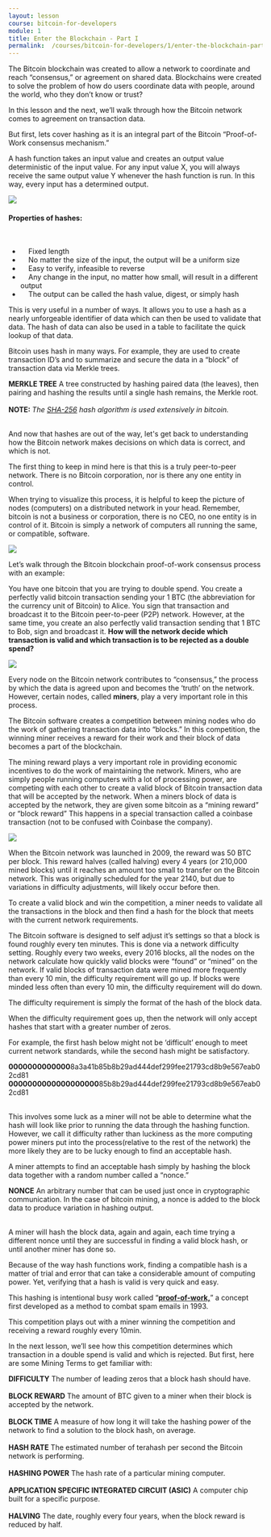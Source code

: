 ```yaml
---
layout: lesson
course: bitcoin-for-developers
module: 1
title: Enter the Blockchain - Part I
permalink:  /courses/bitcoin-for-developers/1/enter-the-blockchain-part-i
---
```


<span>
<span class="openingParagraph">The Bitcoin blockchain was created to allow a network to coordinate and reach “consensus,” or agreement on shared data. Blockchains were created to solve the problem of how do users coordinate data with people, around the world, who they don’t know or trust?</span>

In this lesson and the next, we’ll walk through how the Bitcoin network comes to agreement on transaction data.

But first, lets cover hashing as it is an integral part of the Bitcoin “Proof-of-Work consensus mechanism.”

A hash function takes an input value and creates an output value deterministic of the input value. For any input value X, you will always receive the same output value Y whenever the hash function is run. In this way, every input has a determined output.

<img src="/assets/img/courses/bitcoin-for-developers/1_b-02.png" />
<h4>Properties of hashes:</h4>
<br>
<ul>
 	<li>    Fixed length</li>
 	<li>    No matter the size of the input, the output will be a uniform size</li>
 	<li>    Easy to verify, infeasible to reverse</li>
 	<li>    Any change in the input, no matter how small, will result in a different output</li>
 	<li>    The output can be called the hash value, digest, or simply hash</li>
</ul>
This is very useful in a number of ways. It allows you to use a hash as a nearly unforgeable identifier of data which can then be used to validate that data. The hash of data can also be used in a table to facilitate the quick lookup of that data.

Bitcoin uses hash in many ways. For example, they are used to create transaction ID’s and to summarize and secure the data in a “block” of transaction data via Merkle trees.
<div class="blueTitleNote"><b>MERKLE TREE</b>
A tree constructed by hashing paired data (the leaves), then pairing and hashing the results until a single hash remains, the Merkle root.</div>
&nbsp;
<div class="purpleNote"><b>NOTE: </b><i>The </i><a href="https://en.bitcoinwiki.org/wiki/SHA-256"><i>SHA-256</i></a><i> hash algorithm is used extensively in bitcoin.</i></div>
&nbsp;

And now that hashes are out of the way, let's get back to understanding how the Bitcoin network makes decisions on which data is correct, and which is not.

The first thing to keep in mind here is that this is a truly peer-to-peer network. There is no Bitcoin corporation, nor is there any one entity in control.

When trying to visualize this process, it is helpful to keep the picture of nodes (computers) on a distributed network in your head. Remember, bitcoin is not a business or corporation, there is no CEO, no one entity is in control of it. Bitcoin is simply a network of computers all running the same, or compatible, software.

<img src="/assets/img/courses/bitcoin-for-developers/1-03.png"  />


Let’s walk through the Bitcoin blockchain proof-of-work consensus process with an example:

You have one bitcoin that you are trying to double spend. You create a perfectly valid bitcoin transaction sending your 1 BTC (the abbreviation for the currency unit of Bitcoin) to Alice. You sign that transaction and broadcast it to the Bitcoin peer-to-peer (P2P) network. However, at the same time, you create an also perfectly valid transaction sending that 1 BTC to Bob, sign and broadcast it. <b>How will the network decide which transaction is valid and which transaction is to be rejected as a double spend?</b>

<img src="/assets/img/courses/bitcoin-for-developers/1_b-01.png"  />

Every node on the Bitcoin network contributes to “consensus,” the process by which the data is agreed upon and becomes the ‘truth’ on the network. However, certain nodes, called <b>miners</b>, play a very important role in this process.

The Bitcoin software creates a competition between mining nodes who do the work of gathering transaction data into “blocks.” In this competition, the winning miner receives a reward for their work and their block of data becomes a part of the blockchain.

The mining reward plays a very important role in providing economic incentives to do the work of maintaining the network. Miners, who are simply people running computers with a lot of processing power, are competing with each other to create a valid block of Bitcoin transaction data that will be accepted by the network. When a miners block of data is accepted by the network, they are given some bitcoin as a “mining reward” or “block reward” This happens in a special transaction called a coinbase transaction (not to be confused with Coinbase the company).

<img src="/assets/img/courses/bitcoin-for-developers/Halving-01.png"  />

When the Bitcoin network was launched in 2009, the reward was 50 BTC per block. This reward halves (called halving) every 4 years (or 210,000 mined blocks) until it reaches an amount too small to transfer on the Bitcoin network. This was originally scheduled for the year 2140, but due to variations in difficulty adjustments, will likely occur before then.

To create a valid block and win the competition, a miner needs to validate all the transactions in the block and then find a hash for the block that meets with the current network requirements.

The Bitcoin software is designed to self adjust it’s settings so that a block is found roughly every ten minutes. This is done via a network difficulty setting. Roughly every two weeks, every 2016 blocks, all the nodes on the network calculate how quickly valid blocks were “found” or “mined” on the network. If valid blocks of transaction data were mined more frequently than every 10 min, the difficulty requirement will go up. If blocks were minded less often than every 10 min, the difficulty requirement will do down.

The difficulty requirement is simply the format of the hash of the block data.

When the difficulty requirement goes up, then the network will only accept hashes that start with a greater number of zeros.

For example, the first hash below might not be ‘difficult’ enough to meet current network standards, while the second hash might be satisfactory.
<div class="formula"><b>0000000000000</b>8a3a41b85b8b29ad444def299fee21793cd8b9e567eab02cd81</div>
<div class="formula"><b>0000000000000000000</b>85b8b29ad444def299fee21793cd8b9e567eab02cd81</div>
&nbsp;

This involves some luck as a miner will not be able to determine what the hash will look like prior to running the data through the hashing function. However, we call it difficulty rather than luckiness as the more computing power miners put into the process(relative to the rest of the network) the more likely they are to be lucky enough to find an acceptable hash.

A miner attempts to find an acceptable hash simply by hashing the block data together with a random number called a “nonce.”
<div class="blueTitleNote"><b>NONCE</b>
An arbitrary number that can be used just once in cryptographic communication. In the case of bitcoin mining, a nonce is added to the block data to produce variation in hashing output.</div>
&nbsp;

A miner will hash the block data, again and again, each time trying a different nonce until they are successful in finding a valid block hash, or until another miner has done so.

Because of the way hash functions work, finding a compatible hash is a matter of trial and error that can take a considerable amount of computing power. Yet, verifying that a hash is valid is very quick and easy.

This hashing is intentional busy work called “<a href="https://en.wikipedia.org/wiki/Proof-of-work_system" target="_blank" rel="noopener noreferrer"><b>proof-of-work,</b></a>” a concept first developed as a method to combat spam emails in 1993.

This competition plays out with a miner winning the competition and receiving a reward roughly every 10min.

In the next lesson, we’ll see how this competition determines which transaction in a double spend is valid and which is rejected. But first, here are some Mining Terms to get familiar with:
<div class="blueTitleNote"><b>DIFFICULTY</b>
The number of leading zeros that a block hash should have.</div>
<br>
<div class="blueTitleNote"><b>BLOCK REWARD</b>
The amount of BTC given to a miner when their block is accepted by the network.</div>
<br>
<div class="blueTitleNote"><b>BLOCK TIME</b>
A measure of how long it will take the hashing power of the network to find a solution to the block hash, on average.</div>
<br>
<div class="blueTitleNote"><b>HASH RATE</b>
The estimated number of terahash per second the Bitcoin network is performing.</div>
<br>
<div class="blueTitleNote"><b>HASHING POWER</b>
The hash rate of a particular mining computer.</div>
<br>
<div class="blueTitleNote"><b>APPLICATION SPECIFIC INTEGRATED CIRCUIT (ASIC)</b>
A computer chip built for a specific purpose.</div>
<br>
<div class="blueTitleNote"><b>HALVING</b>
The date, roughly every four years, when the block reward is reduced by half.</div>
